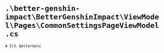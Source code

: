 # `.\better-genshin-impact\BetterGenshinImpact\ViewModel\Pages\CommonSettingsPageViewModel.cs`

```cs
# 引入 BetterGens
```